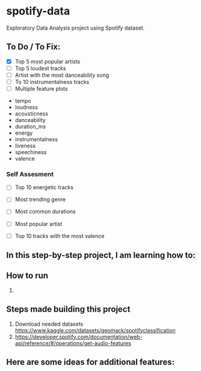 # spotify-data

Exploratory Data Analysis project using Spotify dataset.


## To Do / To Fix:

- [x] Top 5 most popular artists
- [ ] Top 5 loudest tracks
- [ ] Artist with the most danceability song
- [ ] To 10 instrumentalness tracks
- [ ] Multiple feature plots 
- tempo
- loudness
- acousticness
- danceability
- duration_ms
- energy
- instrumentalness
- liveness
- speechiness
- valence

### Self Assesment

- [ ] Top 10 energetic tracks
- [ ] Most trending genre
- [ ] Most common durations
- [ ] Most popular artist
- [ ] Top 10 tracks with the most valence


## In this step-by-step project, I am learning how to:


## How to run

1. 

## Steps made building this project

1. Download needed datasets
https://www.kaggle.com/datasets/geomack/spotifyclassification
2. https://developer.spotify.com/documentation/web-api/reference/#/operations/get-audio-features



## Here are some ideas for additional features:
